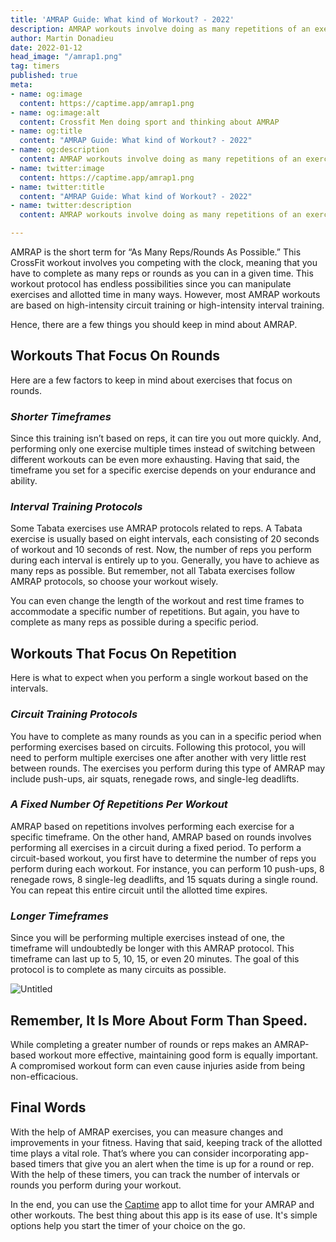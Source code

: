 ```yaml
---
title: 'AMRAP Guide: What kind of Workout? - 2022'
description: AMRAP workouts involve doing as many repetitions of an exercise as possible during a set amount of time, without resting (or with very limited resting). AMRAP is an acronym for "as many rounds as possible". They can be beneficial to literally anyone at any fitness level. 
author: Martin Donadieu
date: 2022-01-12
head_image: "/amrap1.png"
tag: timers
published: true
meta:
- name: og:image
  content: https://captime.app/amrap1.png
- name: og:image:alt
  content: Crossfit Men doing sport and thinking about AMRAP
- name: og:title
  content: "AMRAP Guide: What kind of Workout? - 2022"
- name: og:description
  content: AMRAP workouts involve doing as many repetitions of an exercise as possible during a set amount of time, without resting (or with very limited resting). AMRAP is an acronym for "as many rounds as possible". They can be beneficial to literally anyone at any fitness level.
- name: twitter:image
  content: https://captime.app/amrap1.png
- name: twitter:title
  content: "AMRAP Guide: What kind of Workout? - 2022"
- name: twitter:description
  content: AMRAP workouts involve doing as many repetitions of an exercise as possible during a set amount of time, without resting (or with very limited resting). AMRAP is an acronym for "as many rounds as possible". They can be beneficial to literally anyone at any fitness level.

---
```


AMRAP is the short term for “As Many Reps/Rounds As Possible.” This CrossFit workout involves you competing with the clock, meaning that you have to complete as many reps or rounds as you can in a given time. This workout protocol has endless possibilities since you can manipulate exercises and allotted time in many ways. However, most AMRAP workouts are based on high-intensity circuit training or high-intensity interval training.

Hence, there are a few things you should keep in mind about AMRAP.

## **Workouts That Focus On Rounds**

Here are a few factors to keep in mind about exercises that focus on rounds.

### ***Shorter Timeframes***

Since this training isn’t based on reps, it can tire you out more quickly. And, performing only one exercise multiple times instead of switching between different workouts can be even more exhausting. Having that said, the timeframe you set for a specific exercise depends on your endurance and ability.

### ***Interval Training Protocols***

Some Tabata exercises use AMRAP protocols related to reps. A Tabata exercise is usually based on eight intervals, each consisting of 20 seconds of workout and 10 seconds of rest. Now, the number of reps you perform during each interval is entirely up to you. Generally, you have to achieve as many reps as possible. But remember, not all Tabata exercises follow AMRAP protocols, so choose your workout wisely.

You can even change the length of the workout and rest time frames to accommodate a specific number of repetitions. But again, you have to complete as many reps as possible during a specific period.

## **Workouts That Focus On Repetition**

Here is what to expect when you perform a single workout based on the intervals.

### ***Circuit Training Protocols***

You have to complete as many rounds as you can in a specific period when performing exercises based on circuits. Following this protocol, you will need to perform multiple exercises one after another with very little rest between rounds. The exercises you perform during this type of AMRAP may include push-ups, air squats, renegade rows, and single-leg deadlifts.

### ***A Fixed Number Of Repetitions Per Workout***

AMRAP based on repetitions involves performing each exercise for a specific timeframe. On the other hand, AMRAP based on rounds involves performing all exercises in a circuit during a fixed period. To perform a circuit-based workout, you first have to determine the number of reps you perform during each workout. For instance, you can perform 10 push-ups, 8 renegade rows, 8 single-leg deadlifts, and 15 squats during a single round. You can repeat this entire circuit until the allotted time expires.

### ***Longer Timeframes***

Since you will be performing multiple exercises instead of one, the timeframe will undoubtedly be longer with this AMRAP protocol. This timeframe can last up to 5, 10, 15, or even 20 minutes. The goal of this protocol is to complete as many circuits as possible.

![Untitled](/amrap2.png)

## **Remember, It Is More About Form Than Speed.**

While completing a greater number of rounds or reps makes an AMRAP-based workout more effective, maintaining good form is equally important. A compromised workout form can even cause injuries aside from being non-efficacious.

## **Final Words**

With the help of AMRAP exercises, you can measure changes and improvements in your fitness. Having that said, keeping track of the allotted time plays a vital role. That’s where you can consider incorporating app-based timers that give you an alert when the time is up for a round or rep. With the help of these timers, you can track the number of intervals or rounds you perform during your workout.

In the end, you can use the [Captime](http://onelink.to/captime) app to allot time for your AMRAP and other workouts. The best thing about this app is its ease of use. It's simple options help you start the timer of your choice on the go.
